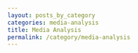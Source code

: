 ```yaml
---
layout: posts_by_category
categories: media-analysis
title: Media Analysis
permalink: /category/media-analysis
---
```

